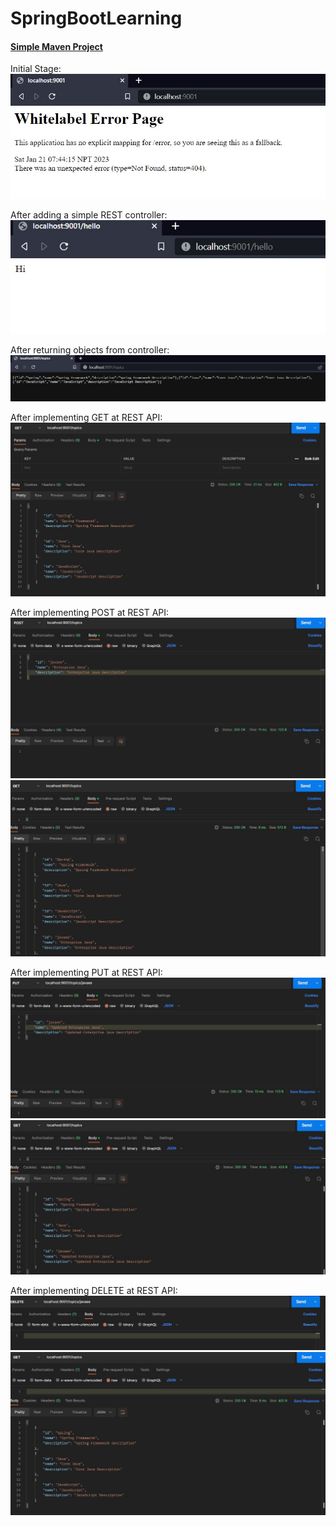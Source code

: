 # SpringBootLearning


#### [Simple Maven Project](https://github.com/srishtipoudel/SpringBootLearning/tree/main/simplemaven)
Initial Stage:</br>
![Initial Image of Maven](/img/ok.jpg "Initial Stage")

After adding a simple REST controller:</br>
![Simple REST Controller](/img/hi.jpg "Simple REST Controller")

After returning objects from controller:</br>
![Adding Object Results](/img/topics.jpg "Returning Object from controller")

After implementing GET at REST API:</br>
![GET result](/img/get.jpg "get")

After implementing POST at REST API:</br>
![POST result](/img/post.jpg "post")
![POST result](/img/get-post.jpg "post")

After implementing PUT at REST API:</br>
![PUT result](/img/put.jpg "put")
![PUT result](/img/get-put.jpg "put")

After implementing DELETE at REST API:</br>
![DELETE result](/img/delete.jpg "put")
![DELETE result](/img/get-delete.jpg "put")





